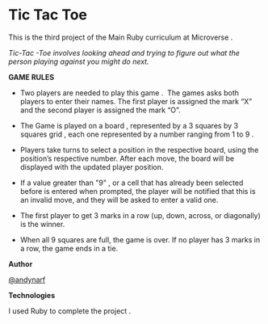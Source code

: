 # Tic Tac Toe

This is the third project of the Main Ruby curriculum at Microverse .

*Tic-Tac -Toe involves looking ahead and trying to figure out what the person playing against you might do next.*

**GAME RULES**

- Two players are needed to play this game .
   The games asks both players to enter their names. The first player is assigned the mark “X” and the second player is assigned the mark “O”.

- The Game is played on a board , represented by a 3 squares by 3 squares grid , each one represented by a number ranging from 1 to 9 .

- Players take turns to select a position in the respective board, using the position’s respective number. After each move, the board will be displayed with the updated player position.

- If a value greater than "9" , or a cell that has already been selected before is entered when prompted, the player will be notified that this is an invalid move, and they will be asked to enter a valid one.

- The first player to get 3 marks in a row (up, down, across, or diagonally) is the winner.

- When all 9 squares are full, the game is over. If no player has 3 marks in a row, the game ends in a tie.

**Author**

[@andynarf](https://github.com/andynarf)

**Technologies**

I used Ruby to complete the project .
